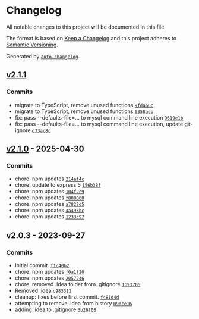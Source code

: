 # Changelog

All notable changes to this project will be documented in this file.

The format is based on [Keep a Changelog](https://keepachangelog.com/en/1.0.0/)
and this project adheres to [Semantic Versioning](https://semver.org/spec/v2.0.0.html).

Generated by [`auto-changelog`](https://github.com/CookPete/auto-changelog).

## [v2.1.1](https://github.com/ChumsInc/api-sage/compare/v2.1.0...v2.1.1)

### Commits

- migrate to TypeScript, remove unused functions [`9fda66c`](https://github.com/ChumsInc/api-sage/commit/9fda66ccb7bfc33a18ff6b39b20e9b3b1ccb35ca)
- migrate to TypeScript, remove unused functions [`6358aeb`](https://github.com/ChumsInc/api-sage/commit/6358aeb789a115e4b186be903e1755b3c13b1a68)
- fix: pass --defaults-file=... to mysql command line execution [`9619e1b`](https://github.com/ChumsInc/api-sage/commit/9619e1b57a6c298ee2ee9a92baebaa2d2510e6b5)
- fix: pass --defaults-file=... to mysql command line execution, update git-ignore [`d33ac8c`](https://github.com/ChumsInc/api-sage/commit/d33ac8c9e45d532b0fc4d04e4c5e6438afd0b177)

## [v2.1.0](https://github.com/ChumsInc/api-sage/compare/v2.0.3...v2.1.0) - 2025-04-30

### Commits

- chore: npm updates [`214af4c`](https://github.com/ChumsInc/api-sage/commit/214af4c4268c4523978a80643f9fa84f146aa9e3)
- chore: update to express 5 [`156b38f`](https://github.com/ChumsInc/api-sage/commit/156b38f441b4226ada4fb3f8827db08bff0eb351)
- chore: npm updates [`104f2c9`](https://github.com/ChumsInc/api-sage/commit/104f2c99d70e428ab20f1a5c63c90c0bb842e150)
- chore: npm updates [`f800060`](https://github.com/ChumsInc/api-sage/commit/f8000603036c167bb1e5bd33e091947c52a01b1e)
- chore: npm updates [`a7822d5`](https://github.com/ChumsInc/api-sage/commit/a7822d584f4de80e8e49a65c942ed52ff1580e6d)
- chore: npm updates [`4a493bc`](https://github.com/ChumsInc/api-sage/commit/4a493bcee7b91e88faba820f74993ba5ceb5ada1)
- chore: npm updates [`1233c97`](https://github.com/ChumsInc/api-sage/commit/1233c97146ece7419748ac7abe8af71a17623ccf)

## v2.0.3 - 2023-09-27

### Commits

- Initial commit. [`f1c40b2`](https://github.com/ChumsInc/api-sage/commit/f1c40b2c2adb8e65d89966b783f2cd49a4cb1fd9)
- chore: npm updates [`f0a1f20`](https://github.com/ChumsInc/api-sage/commit/f0a1f20a19db17956ca264c9c4cb4ac3d29e7cfa)
- chore: npm updates [`2057246`](https://github.com/ChumsInc/api-sage/commit/20572460425629359a0378c9ee77a9a9d23b196a)
- chore: removed .idea folder from .gitignore [`1b93705`](https://github.com/ChumsInc/api-sage/commit/1b93705f054a466a6763feda4b73a32f9edb2e37)
- Removed .idea [`c983312`](https://github.com/ChumsInc/api-sage/commit/c983312cfb1a273bdcf1e4a21529695186f3c214)
- cleanup: fixes before first commit. [`f481d4d`](https://github.com/ChumsInc/api-sage/commit/f481d4d251d91394eab05ad2d1d1ddef908c1c05)
- attempting to remove .idea from history [`09dce16`](https://github.com/ChumsInc/api-sage/commit/09dce169f1a88de33d270ad3c263603add680e02)
- adding .idea to .gitignore [`3b26f08`](https://github.com/ChumsInc/api-sage/commit/3b26f0808ea7576d60a384ac659ae77b82e351cb)
